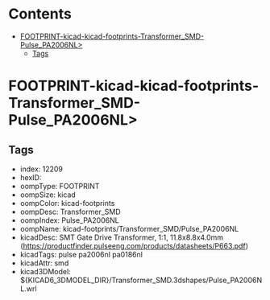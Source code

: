 



Contents
========

* [FOOTPRINT-kicad-kicad-footprints-Transformer_SMD-Pulse_PA2006NL>](#footprint-kicad-kicad-footprints-transformer_smd-pulse_pa2006nl)
	* [Tags](#tags)

# FOOTPRINT-kicad-kicad-footprints-Transformer_SMD-Pulse_PA2006NL>

## Tags

- index: 12209
- hexID: 
- oompType: FOOTPRINT
- oompSize: kicad
- oompColor: kicad-footprints
- oompDesc: Transformer_SMD
- oompIndex: Pulse_PA2006NL
- oompName: kicad-footprints/Transformer_SMD/Pulse_PA2006NL
- kicadDesc: SMT Gate Drive Transformer, 1:1, 11.8x8.8x4.0mm (https://productfinder.pulseeng.com/products/datasheets/P663.pdf)
- kicadTags: pulse pa2006nl pa0186nl
- kicadAttr: smd
- kicad3DModel: ${KICAD6_3DMODEL_DIR}/Transformer_SMD.3dshapes/Pulse_PA2006NL.wrl

